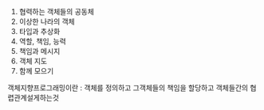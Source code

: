 1. 협력하는 객체들의 공동체
2. 이상한 나라의 객체
3. 타입과 추상화
4. 역할, 책임, 능력
5. 책임과 메시지
6. 객체 지도
7. 함께 모으기


객체지향프로그래밍이란 : 객체를 정의하고 그객체들의 책임을 할당하고 객체들간의 협렵관계설게하는것
